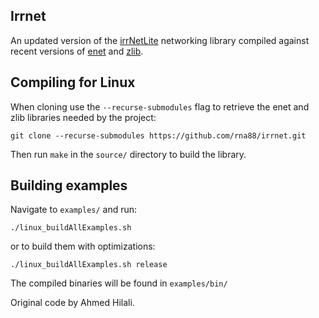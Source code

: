 ## Irrnet

An updated version of the [irrNetLite](http://irrlicht.sourceforge.net/forum/viewtopic.php?f=6&t=22658) networking library compiled against recent versions of [enet](https://github.com/lsalzman/enet) and [zlib](https://github.com/madler/zlib).

## Compiling for Linux

When cloning use the `--recurse-submodules` flag to retrieve the enet and zlib libraries needed by the project:

`git clone --recurse-submodules https://github.com/rna88/irrnet.git`

Then run `make` in the `source/` directory to build the library. 

## Building examples

Navigate to `examples/` and run:

`./linux_buildAllExamples.sh` 

or to build them with optimizations:

`./linux_buildAllExamples.sh release` 

The compiled binaries will be found in `examples/bin/`



Original code by Ahmed Hilali.
